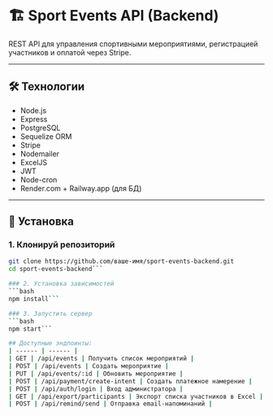 # 🏗️ Sport Events API (Backend)

REST API для управления спортивными мероприятиями, регистрацией участников и оплатой через Stripe.

---

## 🛠️ Технологии

- Node.js
- Express
- PostgreSQL
- Sequelize ORM
- Stripe
- Nodemailer
- ExcelJS
- JWT
- Node-cron
- Render.com + Railway.app (для БД)

---

## 🚀 Установка

### 1. Клонируй репозиторий

```bash
git clone https://github.com/ваше-имя/sport-events-backend.git 
cd sport-events-backend```

### 2. Установка зависимостей
```bash
npm install```

### 3. Запустить сервер
```bash
npm start```

## Доступные эндпоинты:
| ------ | ------ |
| GET | /api/events | Получить список мероприятий |
| POST | /api/events | Создать мероприятие |
| PUT | /api/events/:id | Обновить мероприятие |
| POST | /api/payment/create-intent | Создать платежное намерение |
| POST | /api/auth/login | Вход администратора |
| GET | /api/export/participants | Экспорт списка участников в Excel |
| POST | /api/remind/send | Отправка email-напоминаний |
